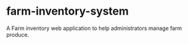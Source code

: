 # farm-inventory-system
A Farm inventory web application to help administrators manage farm produce. 
